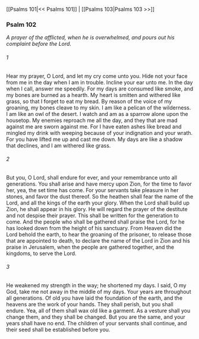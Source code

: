 [[Psalms 101|<< Psalms 101]]  |  [[Psalms 103|Psalms 103 >>]]

### Psalm 102

*A prayer of the afflicted, when he is overwhelmed, and pours out his complaint before the Lord.*

###### 1
Hear my prayer, O Lord, and let my cry come unto you. Hide not your face from me in the day when I am in trouble. Incline your ear unto me. In the day when I call, answer me speedily. For my days are consumed like smoke, and my bones are burned as a hearth. My heart is smitten and withered like grass, so that I forget to eat my bread. By reason of the voice of my groaning, my bones cleave to my skin. I am like a pelican of the wilderness. I am like an owl of the desert. I watch and am as a sparrow alone upon the housetop. My enemies reproach me all the day, and they that are mad against me are sworn against me. For I have eaten ashes like bread and mingled my drink with weeping because of your indignation and your wrath. For you have lifted me up and cast me down. My days are like a shadow that declines, and I am withered like grass.

###### 2
But you, O Lord, shall endure for ever, and your remembrance unto all generations. You shall arise and have mercy upon Zion, for the time to favor her, yea, the set time has come. For your servants take pleasure in her stones, and favor the dust thereof. So the heathen shall fear the name of the Lord, and all the kings of the earth your glory. When the Lord shall build up Zion, he shall appear in his glory. He will regard the prayer of the destitute and not despise their prayer. This shall be written for the generation to come. And the people who shall be gathered shall praise the Lord, for he has looked down from the height of his sanctuary. From Heaven did the Lord behold the earth, to hear the groaning of the prisoner, to release those that are appointed to death, to declare the name of the Lord in Zion and his praise in Jerusalem, when the people are gathered together, and the kingdoms, to serve the Lord.

###### 3
He weakened my strength in the way; he shortened my days. I said, O my God, take me not away in the middle of my days. Your years are throughout all generations. Of old you have laid the foundation of the earth, and the heavens are the work of your hands. They shall perish, but you shall endure. Yea, all of them shall wax old like a garment. As a vesture shall you change them, and they shall be changed. But you are the same, and your years shall have no end. The children of your servants shall continue, and their seed shall be established before you.